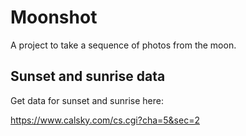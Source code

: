 # Moonshot

A project to take a sequence of photos from the moon.

## Sunset and sunrise data

Get data for sunset and sunrise here:

https://www.calsky.com/cs.cgi?cha=5&sec=2
